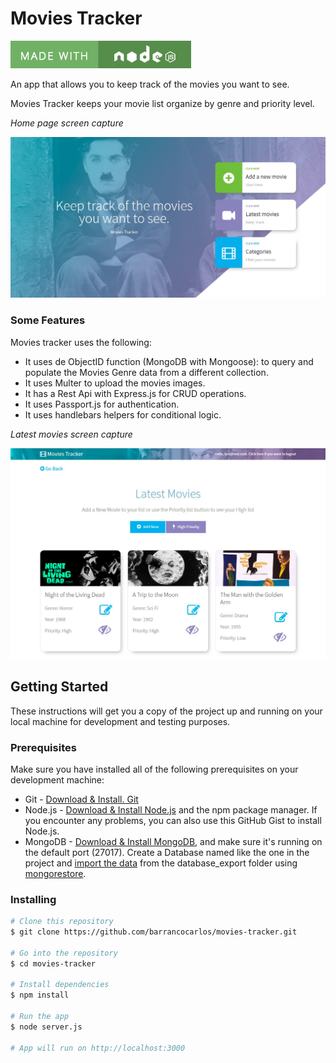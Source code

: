 # Movies Tracker

![Alt Text](https://github.com/barrancocarlos/movies-tracker/blob/master/public/images/node.jpg)

An app that allows you to keep track of the movies you want to see.

Movies Tracker keeps your movie list organize by genre and priority level.


_Home page screen capture_

![Alt Text](https://github.com/barrancocarlos/movies-tracker/blob/master/public/images/home.jpg)



### Some Features

Movies tracker uses the following:

* It uses de ObjectID function (MongoDB with Mongoose):  to query and populate the Movies Genre data from a different collection.
* It uses Multer to upload the movies images.
* It has a Rest Api with Express.js for CRUD operations.
* It uses Passport.js for authentication.
* It uses handlebars helpers for conditional logic.

_Latest movies screen capture_

![Alt Text](https://github.com/barrancocarlos/movies-tracker/blob/master/public/images/capture.jpg)



## Getting Started

These instructions will get you a copy of the project up and running on your local machine for development and testing purposes.

### Prerequisites

Make sure you have installed all of the following prerequisites on your development machine:

* Git - [Download & Install. Git](https://git-scm.com/book/en/v2/Getting-Started-Installing-Git)
* Node.js - [Download & Install Node.js](https://nodejs.org/en/download/) and the npm package manager. If you encounter any problems, you can also use this GitHub Gist to install Node.js.
* MongoDB - [Download & Install MongoDB](https://docs.mongodb.com/manual/installation/), and make sure it's running on the default port (27017). Create a Database named like the one in the project and [import the data](https://docs.mongodb.com/v2.6/core/import-export/) from the database_export folder using [mongorestore](https://docs.mongodb.com/v2.6/reference/program/mongorestore/#bin.mongorestore).

### Installing

```bash
# Clone this repository
$ git clone https://github.com/barrancocarlos/movies-tracker.git

# Go into the repository
$ cd movies-tracker

# Install dependencies
$ npm install

# Run the app
$ node server.js

# App will run on http://localhost:3000
```
